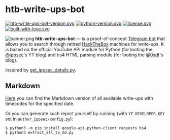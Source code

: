 htb-write-ups-bot
==========

[![htb-write-ups-bot-version.svg](https://img.shields.io/badge/ver-0.1-red.svg)](https://github.com/snovvcrash/htb-write-ups-bot)
[![python-version.svg](https://img.shields.io/badge/python-3.6-blue.svg)](https://www.python.org/downloads)
[![license.svg](https://img.shields.io/badge/license-GPLv3-blue.svg)](https://raw.githubusercontent.com/snovvcrash/htb-write-ups-bot/master/LICENSE)
[![built-with-love.svg](https://img.shields.io/badge/built%20with-%F0%9F%92%97%F0%9F%92%97%F0%9F%92%97-lightgrey.svg)](https://emojipedia.org/growing-heart)

<img src="https://user-images.githubusercontent.com/23141800/60811057-2b4b4e80-a197-11e9-8a17-4df4c758b16f.png" alt="banner.png" align="left" />

**htb-write-ups-bot** — is a proof-of-concept [Telegram bot](https://t.me/HTBWriteUpsBot) that allows you to search through retired [HackTheBox](https://www.hackthebox.eu/ "Hack The Box :: Penetration Testing Labs") machines for write-ups. It is based on the official YouTube API module for Python (for looting the [@ippsec](https://www.youtube.com/channel/UCa6eh7gCkpPo5XXUDfygQQA "IppSec - YouTube")'s YT blog) and bs4 HTML parsing module (for looting the [@0xdf](https://0xdf.gitlab.io/ "0xdf hacks stuff")'s blog).

Inspired by [get_ippsec_details.py](https://gist.github.com/sminez/571bd7bafb1b88630b85c85a0cd66e3a "Find examples of pen testing methods and tools in videos by Ippsec (as of 26th June 2019)").

## Markdown

[Here](write-ups-md) you can find the Markdown version of all available write-ups with timecodes for the specified date.

Or you can generate such report yourself by running (with `YT_DEVELOPER_KEY` set in `author_ippsec/config.py`):

```
$ python3 -m pip install google-api-python-client requests bs4
$ python3 extract_all_to_md.py
```
